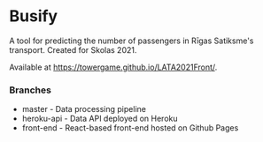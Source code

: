 # Busify

A tool for predicting the number of passengers in Rīgas Satiksme's transport.
Created for Skolas 2021.

Available at https://towergame.github.io/LATA2021Front/.

### Branches
- master - Data processing pipeline
- heroku-api - Data API deployed on Heroku
- front-end - React-based front-end hosted on Github Pages
